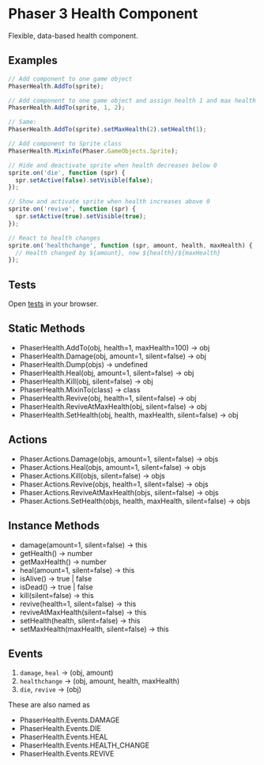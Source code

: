 Phaser 3 Health Component
=========================

Flexible, data-based health component.

Examples
--------

```javascript
// Add component to one game object
PhaserHealth.AddTo(sprite);

// Add component to one game object and assign health 1 and max health 2
PhaserHealth.AddTo(sprite, 1, 2);

// Same:
PhaserHealth.AddTo(sprite).setMaxHealth(2).setHealth(1);

// Add component to Sprite class
PhaserHealth.MixinTo(Phaser.GameObjects.Sprite);

// Hide and deactivate sprite when health decreases below 0
sprite.on('die', function (spr) {
  spr.setActive(false).setVisible(false);
});

// Show and activate sprite when health increases above 0
sprite.on('revive', function (spr) {
  spr.setActive(true).setVisible(true);
});

// React to health changes
sprite.on('healthchange', function (spr, amount, health, maxHealth) {
  // Health changed by ${amount}, now ${health}/${maxHealth}
});
```

Tests
-----

Open [tests](./tests/index.html) in your browser.

Static Methods
--------------

- PhaserHealth.AddTo(obj, health=1, maxHealth=100) → obj
- PhaserHealth.Damage(obj, amount=1, silent=false) → obj
- PhaserHealth.Dump(objs) → undefined
- PhaserHealth.Heal(obj, amount=1, silent=false) → obj
- PhaserHealth.Kill(obj, silent=false) → obj
- PhaserHealth.MixinTo(class) → class
- PhaserHealth.Revive(obj, health=1, silent=false) → obj
- PhaserHealth.ReviveAtMaxHealth(obj, silent=false) → obj
- PhaserHealth.SetHealth(obj, health, maxHealth, silent=false) → obj

Actions
-------

- Phaser.Actions.Damage(objs, amount=1, silent=false) → objs
- Phaser.Actions.Heal(objs, amount=1, silent=false) → objs
- Phaser.Actions.Kill(objs, silent=false) → objs
- Phaser.Actions.Revive(objs, health=1, silent=false) → objs
- Phaser.Actions.ReviveAtMaxHealth(objs, silent=false) → objs
- Phaser.Actions.SetHealth(objs, health, maxHealth, silent=false) → objs

Instance Methods
----------------

- damage(amount=1, silent=false) → this
- getHealth() → number
- getMaxHealth() → number
- heal(amount=1, silent=false) → this
- isAlive() → true | false
- isDead() → true | false
- kill(silent=false) → this
- revive(health=1, silent=false) → this
- reviveAtMaxHealth(silent=false) → this
- setHealth(health, silent=false) → this
- setMaxHealth(maxHealth, silent=false) → this

Events
------

1. `damage`, `heal` → (obj, amount)
2. `healthchange` → (obj, amount, health, maxHealth)
3. `die`, `revive` → (obj)

These are also named as

- PhaserHealth.Events.DAMAGE
- PhaserHealth.Events.DIE
- PhaserHealth.Events.HEAL
- PhaserHealth.Events.HEALTH_CHANGE
- PhaserHealth.Events.REVIVE
